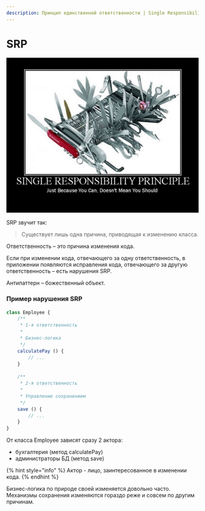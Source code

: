 ```yaml
---
description: Принцип единственной ответственности | Single Responsibility Principe | SRP
---
```


# SRP

![&#x41F;&#x440;&#x438;&#x43D;&#x446;&#x438;&#x43F; &#x435;&#x434;&#x438;&#x43D;&#x441;&#x442;&#x432;&#x435;&#x43D;&#x43D;&#x43E;&#x439; &#x43E;&#x442;&#x432;&#x435;&#x442;&#x441;&#x442;&#x432;&#x435;&#x43D;&#x43D;&#x43E;&#x441;&#x442;&#x438;](.gitbook/assets/image%20%281%29.png)

 SRP звучит так:

> Существует лишь одна причина, приводящая к изменению класса.

Ответственность – это причина изменения кода.

Если при изменении кода, отвечающего за одну ответственность, в приложении появляются исправления кода, отвечающего за другую ответственность – есть нарушения SRP.

Антипаттерн – божественный объект.

### Пример нарушения SRP

```javascript
class Employee {
    /**
     * 1-я ответственность
     *
     * Бизнес-логика
     */
    calculatePay () {
        // ...
    }

    /**
     * 2-я ответственность
     *
     * Управление сохранением
     */
    save () {
        // ...
    }
}
```

От класса Employee зависят сразу 2 актора:

* бухгалтерия \(метод calculatePay\)
* администраторы БД \(метод save\)

{% hint style="info" %}
Актор - лицо, заинтересованное в изменении кода.
{% endhint %}

Бизнес-логика по природе своей изменяется довольно часто. Механизмы сохранения изменяются гораздо реже и совсем по другим причинам.

